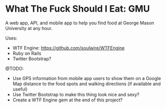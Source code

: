 What The Fuck Should I Eat: GMU
========================

A web app, API, and mobile app to help you find food at George Mason University at any hour.

Uses:
- WTF Engine: https://github.com/soulwire/WTFEngine
- Ruby on Rails
- Twitter Bootstrap?

@TODO:
- Use GPS information from mobile app users to show them on a Google Map distance to the food spots and walking directions (if available and useful)
- Use Twitter Bootstrap to make this thing look nice and sexy?
- Create a WTF Engine gem at the end of this project?
